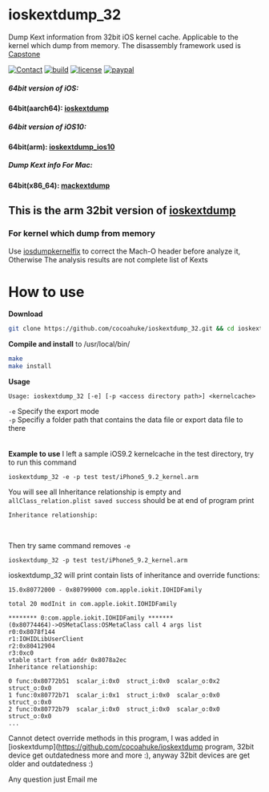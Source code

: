 # ioskextdump_32
Dump Kext information from 32bit iOS kernel cache. Applicable to the kernel which dump from memory. The disassembly framework used is [Capstone](http://www.capstone-engine.org/)

[![Contact](https://img.shields.io/badge/contact-@cocoahuke-fbb52b.svg?style=flat)](https://twitter.com/cocoahuke) [![build](https://travis-ci.org/cocoahuke/ioskextdump_32.svg?branch=master)](https://github.com/cocoahuke/ioskextdump_32) [![license](https://img.shields.io/badge/license-MIT-blue.svg)](https://github.com/cocoahuke/ioskextdump_32/blob/master/LICENSE) [![paypal](https://img.shields.io/badge/Donate-PayPal-039ce0.svg)](https://www.paypal.com/cgi-bin/webscr?cmd=_s-xclick&hosted_button_id=EQDXSYW8Z23UY)

##### 64bit version of iOS:
**64bit(aarch64):  [ioskextdump](https://github.com/cocoahuke/ioskextdump)**
##### 64bit version of iOS10:
**64bit(arm):  [ioskextdump_ios10](https://github.com/cocoahuke/ioskextdump_ios10)**
##### Dump Kext info For Mac:
**64bit(x86_64):  [mackextdump](https://github.com/cocoahuke/mackextdump)**

## This is the arm 32bit version of [ioskextdump](https://github.com/cocoahuke/ioskextdump)

### For kernel which dump from memory
Use [iosdumpkernelfix](https://github.com/cocoahuke/iosdumpkernelfix) to correct the Mach-O header before analyze it, Otherwise The analysis results are not complete list of Kexts

# How to use

**Download**
```bash
git clone https://github.com/cocoahuke/ioskextdump_32.git && cd ioskextdump_32
```
**Compile and install** to /usr/local/bin/

```bash
make
make install
```
**Usage**
```
Usage: ioskextdump_32 [-e] [-p <access directory path>] <kernelcache>
```
`-e` Specify the export mode  
`-p` Specifiy a folder path that contains the data file or export data file to there  
<br>  
**Example to use**
I left a sample iOS9.2 kernelcache in the test directory, try to run this command  
```
ioskextdump_32 -e -p test test/iPhone5_9.2_kernel.arm
```
You will see all Inheritance relationship is empty and `allClass_relation.plist saved success` should be at end of program print  
```
Inheritance relationship:
```
<br>

Then try same command removes `-e`
```
ioskextdump_32 -p test test/iPhone5_9.2_kernel.arm
```
ioskextdump_32 will print contain lists of inheritance and override functions:
```
15.0x80772000 - 0x80799000 com.apple.iokit.IOHIDFamily

total 20 modInit in com.apple.iokit.IOHIDFamily

******** 0:com.apple.iokit.IOHIDFamily *******
(0x80774464)->OSMetaClass:OSMetaClass call 4 args list
r0:0x8078f144
r1:IOHIDLibUserClient
r2:0x80412904
r3:0xc0
vtable start from addr 0x8078a2ec
Inheritance relationship:

0 func:0x80772b51  scalar_i:0x0  struct_i:0x0  scalar_o:0x2  struct_o:0x0
1 func:0x80772b71  scalar_i:0x1  struct_i:0x0  scalar_o:0x0  struct_o:0x0
2 func:0x80772b79  scalar_i:0x0  struct_i:0x0  scalar_o:0x0  struct_o:0x0
...
```
Cannot detect override methods in this program, I was added in [ioskextdump](https://github.com/cocoahuke/ioskextdump program, 32bit device get outdatedness more and more :), anyway 32bit devices are get older and outdatedness :)

Any question just Email me
